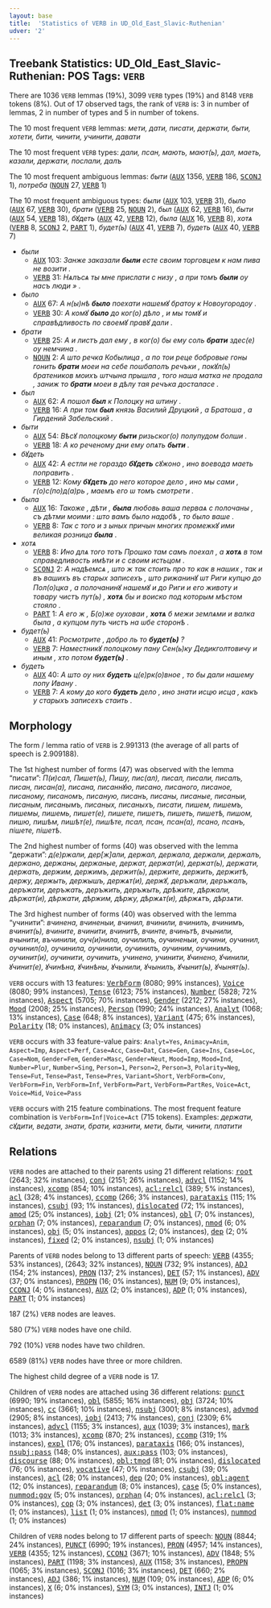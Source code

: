 ```yaml
---
layout: base
title:  'Statistics of VERB in UD_Old_East_Slavic-Ruthenian'
udver: '2'
---
```


## Treebank Statistics: UD_Old_East_Slavic-Ruthenian: POS Tags: `VERB`

There are 1036 `VERB` lemmas (19%), 3099 `VERB` types (19%) and 8148 `VERB` tokens (8%).
Out of 17 observed tags, the rank of `VERB` is: 3 in number of lemmas, 2 in number of types and 5 in number of tokens.

The 10 most frequent `VERB` lemmas: <em>мети, дати, писати, держати, быти, хотети, бити, чинити, учинити, давати</em>

The 10 most frequent `VERB` types:  <em>дали, псан, мають, мают(ь), дал, маеть, казали, держати, послали, далъ</em>

The 10 most frequent ambiguous lemmas: <em>быти</em> (<tt><a href="orv_ruthenian-pos-AUX.html">AUX</a></tt> 1356, <tt><a href="orv_ruthenian-pos-VERB.html">VERB</a></tt> 186, <tt><a href="orv_ruthenian-pos-SCONJ.html">SCONJ</a></tt> 1), <em>потреба</em> (<tt><a href="orv_ruthenian-pos-NOUN.html">NOUN</a></tt> 27, <tt><a href="orv_ruthenian-pos-VERB.html">VERB</a></tt> 1)

The 10 most frequent ambiguous types:  <em>были</em> (<tt><a href="orv_ruthenian-pos-AUX.html">AUX</a></tt> 103, <tt><a href="orv_ruthenian-pos-VERB.html">VERB</a></tt> 31), <em>было</em> (<tt><a href="orv_ruthenian-pos-AUX.html">AUX</a></tt> 67, <tt><a href="orv_ruthenian-pos-VERB.html">VERB</a></tt> 30), <em>брати</em> (<tt><a href="orv_ruthenian-pos-VERB.html">VERB</a></tt> 25, <tt><a href="orv_ruthenian-pos-NOUN.html">NOUN</a></tt> 2), <em>был</em> (<tt><a href="orv_ruthenian-pos-AUX.html">AUX</a></tt> 62, <tt><a href="orv_ruthenian-pos-VERB.html">VERB</a></tt> 16), <em>быти</em> (<tt><a href="orv_ruthenian-pos-AUX.html">AUX</a></tt> 54, <tt><a href="orv_ruthenian-pos-VERB.html">VERB</a></tt> 18), <em>бꙋдеть</em> (<tt><a href="orv_ruthenian-pos-AUX.html">AUX</a></tt> 42, <tt><a href="orv_ruthenian-pos-VERB.html">VERB</a></tt> 12), <em>была</em> (<tt><a href="orv_ruthenian-pos-AUX.html">AUX</a></tt> 16, <tt><a href="orv_ruthenian-pos-VERB.html">VERB</a></tt> 8), <em>хотѧ</em> (<tt><a href="orv_ruthenian-pos-VERB.html">VERB</a></tt> 8, <tt><a href="orv_ruthenian-pos-SCONJ.html">SCONJ</a></tt> 2, <tt><a href="orv_ruthenian-pos-PART.html">PART</a></tt> 1), <em>будет(ь)</em> (<tt><a href="orv_ruthenian-pos-AUX.html">AUX</a></tt> 41, <tt><a href="orv_ruthenian-pos-VERB.html">VERB</a></tt> 7), <em>будеть</em> (<tt><a href="orv_ruthenian-pos-AUX.html">AUX</a></tt> 40, <tt><a href="orv_ruthenian-pos-VERB.html">VERB</a></tt> 7)


* <em>были</em>
  * <tt><a href="orv_ruthenian-pos-AUX.html">AUX</a></tt> 103: <em>Занже заказали <b>были</b> есте своим торговцем к нам пива не возити .</em>
  * <tt><a href="orv_ruthenian-pos-VERB.html">VERB</a></tt> 31: <em>Нѧлъсѧ ты мне прислати с низу , а при томъ <b>были</b> оу насъ люди » .</em>
* <em>было</em>
  * <tt><a href="orv_ruthenian-pos-AUX.html">AUX</a></tt> 67: <em>A н(ы)нѣ <b>было</b> поехати нашемꙋ братоу к Новоугородоу .</em>
  * <tt><a href="orv_ruthenian-pos-VERB.html">VERB</a></tt> 30: <em>А комꙋ <b>было</b> до ког(о) дѣло , и мы томꙋ и справѣдливость по своемꙋ правꙋ дали .</em>
* <em>брати</em>
  * <tt><a href="orv_ruthenian-pos-VERB.html">VERB</a></tt> 25: <em>А и листъ дал ему , в ког(о) бы ему соль <b>брати</b> здес(е) оу немчина .</em>
  * <tt><a href="orv_ruthenian-pos-NOUN.html">NOUN</a></tt> 2: <em>А што речка Кобылица , а по тои реце бобровые гоны гонить <b>брати</b> моеи на себе поѡбаполъ речъки , покꙋл(ь) братеников моихъ ѡтчына прышла , того наша матка не продала , заниж то <b>брати</b> моеи в дѣлу тая речъка досталасе .</em>
* <em>был</em>
  * <tt><a href="orv_ruthenian-pos-AUX.html">AUX</a></tt> 62: <em>А пошол <b>был</b> к Полоцку на ѡтину .</em>
  * <tt><a href="orv_ruthenian-pos-VERB.html">VERB</a></tt> 16: <em>А при том <b>был</b> князь Василий Друцкий , а Братоша , а Гирдений Забельский .</em>
* <em>быти</em>
  * <tt><a href="orv_ruthenian-pos-AUX.html">AUX</a></tt> 54: <em>Вѣсꙋ полоцкому <b>быти</b> ризьског(о) полупудом болши .</em>
  * <tt><a href="orv_ruthenian-pos-VERB.html">VERB</a></tt> 18: <em>А ко реченому дни ему опѧть <b>быти</b> .</em>
* <em>бꙋдеть</em>
  * <tt><a href="orv_ruthenian-pos-AUX.html">AUX</a></tt> 42: <em>А естли не гораздо <b>бꙋдеть</b> сꙋжоно , ино воевода маеть поправить .</em>
  * <tt><a href="orv_ruthenian-pos-VERB.html">VERB</a></tt> 12: <em>Кому <b>бꙋдеть</b> до него которое дело , ино мы сами , г(о)с(по)д(а)рь , маемъ его ѡ томъ смотрети .</em>
* <em>была</em>
  * <tt><a href="orv_ruthenian-pos-AUX.html">AUX</a></tt> 16: <em>Такоже , дѣти , <b>была</b> любовь ваша перваѧ с полочаны , съ дѣтми моими : што вамъ было надобѣ , то было ваше .</em>
  * <tt><a href="orv_ruthenian-pos-VERB.html">VERB</a></tt> 8: <em>Так с того и з ыных причын многих промежкꙋ ими великая розница <b>была</b> .</em>
* <em>хотѧ</em>
  * <tt><a href="orv_ruthenian-pos-VERB.html">VERB</a></tt> 8: <em>Ино длѧ того тотъ Прошко там самъ поехал , а <b>хотѧ</b> в том справедливость имѣти и с своим истьцом .</em>
  * <tt><a href="orv_ruthenian-pos-SCONJ.html">SCONJ</a></tt> 2: <em>А надѣемсѧ , што ж так стоить про то как в наших , так и въ вашихъ въ старых записехъ , што рижанинꙋ ѡт Риги купцю до Пол(о)цка , а полочанинꙋ нашемꙋ и до Риги и его животу и товару чистъ пут(ь) , <b>хотѧ</b> бы и воиско под которым мѣстом стояло .</em>
  * <tt><a href="orv_ruthenian-pos-PART.html">PART</a></tt> 1: <em>А его ж , Б(о)же оуховаи , <b>хотѧ</b> б межи землѧми и валка была , а купцом путь чистъ на ѡбе сторонѣ .</em>
* <em>будет(ь)</em>
  * <tt><a href="orv_ruthenian-pos-AUX.html">AUX</a></tt> 41: <em>Росмотрите , добро ль то <b>будет(ь)</b> ?</em>
  * <tt><a href="orv_ruthenian-pos-VERB.html">VERB</a></tt> 7: <em>Наместникꙋ полоцкому пану Сен(ь)ку Дедикголтовичу и иным , хто потом <b>будет(ь)</b> .</em>
* <em>будеть</em>
  * <tt><a href="orv_ruthenian-pos-AUX.html">AUX</a></tt> 40: <em>А што оу них <b>будеть</b> ц(е)рк(о)вное , то бы дали нашему попу Ивану .</em>
  * <tt><a href="orv_ruthenian-pos-VERB.html">VERB</a></tt> 7: <em>А кому до кого <b>будеть</b> дело , ино знати исцю исца , какъ у старыхъ записехъ стаить .</em>

## Morphology

The form / lemma ratio of `VERB` is 2.991313 (the average of all parts of speech is 2.909188).

The 1st highest number of forms (47) was observed with the lemma “писати”: <em>П(и)сал, Пишет(ь), Пишу, пис(ал), писал, писали, писалъ, писан, писан(а), писана, писаннꙋю, писано, писаного, писаное, писаному, писаномъ, писаную, писанъ, писаны, писаные, писаныи, писаным, писанымъ, писаных, писаныхъ, писати, пишем, пишемъ, пишемы, пишемь, пишет(е), пишете, пишетъ, пишеть, пишетѣ, пишом, пишю, пишѣм, пишѣт(е), пишѣте, псал, псан, псан(а), псано, псанъ, пішете, пішетѣ</em>.

The 2nd highest number of forms (40) was observed with the lemma “держати”: <em>д(е)ржали, дер[ж]али, держал, держала, держали, держалъ, держано, держаны, держаные, держат, держат(и), держат(ь), держати, держать, держим, держимъ, держит(ь), держите, держить, держитѣ, держу, держыть, держышъ, держѧт(и), держꙋ, деръжали, деръжалъ, деръжати, деръжать, деръжить, деръжыть, дрѣжите, дѣржали, дѣржат(и), дѣржати, дѣржим, дѣржу, дѣржѧт(и), дѣржѧтъ, дѣрзѧти</em>.

The 3rd highest number of forms (40) was observed with the lemma “учинити”: <em>вчинена, вчиненыи, вчинил, вчинили, вчинилъ, вчинимъ, вчинит(ь), вчините, вчинити, вчинитѣ, вчинте, вчиньтѣ, вчынили, вчынити, въчинили, оуч(и)нила, оучилилъ, оучиненыи, оучини, оучинил, оучинил(о), оучинила, оучинили, оучинилъ, оучиним, оучинимъ, оучинит(и), оучинити, оучинить, учинено, учинити, ꙋчинено, ꙋчинили, ꙋчинит(е), ꙋчинѣна, ꙋчинѣны, ꙋчынили, ꙋчынилъ, ꙋчынит(ь), ꙋчынят(ь)</em>.

`VERB` occurs with 13 features: <tt><a href="orv_ruthenian-feat-VerbForm.html">VerbForm</a></tt> (8080; 99% instances), <tt><a href="orv_ruthenian-feat-Voice.html">Voice</a></tt> (8080; 99% instances), <tt><a href="orv_ruthenian-feat-Tense.html">Tense</a></tt> (6123; 75% instances), <tt><a href="orv_ruthenian-feat-Number.html">Number</a></tt> (5828; 72% instances), <tt><a href="orv_ruthenian-feat-Aspect.html">Aspect</a></tt> (5705; 70% instances), <tt><a href="orv_ruthenian-feat-Gender.html">Gender</a></tt> (2212; 27% instances), <tt><a href="orv_ruthenian-feat-Mood.html">Mood</a></tt> (2008; 25% instances), <tt><a href="orv_ruthenian-feat-Person.html">Person</a></tt> (1990; 24% instances), <tt><a href="orv_ruthenian-feat-Analyt.html">Analyt</a></tt> (1068; 13% instances), <tt><a href="orv_ruthenian-feat-Case.html">Case</a></tt> (648; 8% instances), <tt><a href="orv_ruthenian-feat-Variant.html">Variant</a></tt> (475; 6% instances), <tt><a href="orv_ruthenian-feat-Polarity.html">Polarity</a></tt> (18; 0% instances), <tt><a href="orv_ruthenian-feat-Animacy.html">Animacy</a></tt> (3; 0% instances)

`VERB` occurs with 33 feature-value pairs: `Analyt=Yes`, `Animacy=Anim`, `Aspect=Imp`, `Aspect=Perf`, `Case=Acc`, `Case=Dat`, `Case=Gen`, `Case=Ins`, `Case=Loc`, `Case=Nom`, `Gender=Fem`, `Gender=Masc`, `Gender=Neut`, `Mood=Imp`, `Mood=Ind`, `Number=Plur`, `Number=Sing`, `Person=1`, `Person=2`, `Person=3`, `Polarity=Neg`, `Tense=Fut`, `Tense=Past`, `Tense=Pres`, `Variant=Short`, `VerbForm=Conv`, `VerbForm=Fin`, `VerbForm=Inf`, `VerbForm=Part`, `VerbForm=PartRes`, `Voice=Act`, `Voice=Mid`, `Voice=Pass`

`VERB` occurs with 215 feature combinations.
The most frequent feature combination is `VerbForm=Inf|Voice=Act` (715 tokens).
Examples: <em>держати, сꙋдити, ведати, знати, брати, казнити, мети, быти, чинити, платити</em>


## Relations

`VERB` nodes are attached to their parents using 21 different relations: <tt><a href="orv_ruthenian-dep-root.html">root</a></tt> (2643; 32% instances), <tt><a href="orv_ruthenian-dep-conj.html">conj</a></tt> (2151; 26% instances), <tt><a href="orv_ruthenian-dep-advcl.html">advcl</a></tt> (1152; 14% instances), <tt><a href="orv_ruthenian-dep-xcomp.html">xcomp</a></tt> (854; 10% instances), <tt><a href="orv_ruthenian-dep-acl-relcl.html">acl:relcl</a></tt> (389; 5% instances), <tt><a href="orv_ruthenian-dep-acl.html">acl</a></tt> (328; 4% instances), <tt><a href="orv_ruthenian-dep-ccomp.html">ccomp</a></tt> (266; 3% instances), <tt><a href="orv_ruthenian-dep-parataxis.html">parataxis</a></tt> (115; 1% instances), <tt><a href="orv_ruthenian-dep-csubj.html">csubj</a></tt> (93; 1% instances), <tt><a href="orv_ruthenian-dep-dislocated.html">dislocated</a></tt> (72; 1% instances), <tt><a href="orv_ruthenian-dep-amod.html">amod</a></tt> (25; 0% instances), <tt><a href="orv_ruthenian-dep-iobj.html">iobj</a></tt> (21; 0% instances), <tt><a href="orv_ruthenian-dep-obl.html">obl</a></tt> (7; 0% instances), <tt><a href="orv_ruthenian-dep-orphan.html">orphan</a></tt> (7; 0% instances), <tt><a href="orv_ruthenian-dep-reparandum.html">reparandum</a></tt> (7; 0% instances), <tt><a href="orv_ruthenian-dep-nmod.html">nmod</a></tt> (6; 0% instances), <tt><a href="orv_ruthenian-dep-obj.html">obj</a></tt> (5; 0% instances), <tt><a href="orv_ruthenian-dep-appos.html">appos</a></tt> (2; 0% instances), <tt><a href="orv_ruthenian-dep-dep.html">dep</a></tt> (2; 0% instances), <tt><a href="orv_ruthenian-dep-fixed.html">fixed</a></tt> (2; 0% instances), <tt><a href="orv_ruthenian-dep-nsubj.html">nsubj</a></tt> (1; 0% instances)

Parents of `VERB` nodes belong to 13 different parts of speech: <tt><a href="orv_ruthenian-pos-VERB.html">VERB</a></tt> (4355; 53% instances),  (2643; 32% instances), <tt><a href="orv_ruthenian-pos-NOUN.html">NOUN</a></tt> (732; 9% instances), <tt><a href="orv_ruthenian-pos-ADJ.html">ADJ</a></tt> (154; 2% instances), <tt><a href="orv_ruthenian-pos-PRON.html">PRON</a></tt> (137; 2% instances), <tt><a href="orv_ruthenian-pos-DET.html">DET</a></tt> (57; 1% instances), <tt><a href="orv_ruthenian-pos-ADV.html">ADV</a></tt> (37; 0% instances), <tt><a href="orv_ruthenian-pos-PROPN.html">PROPN</a></tt> (16; 0% instances), <tt><a href="orv_ruthenian-pos-NUM.html">NUM</a></tt> (9; 0% instances), <tt><a href="orv_ruthenian-pos-CCONJ.html">CCONJ</a></tt> (4; 0% instances), <tt><a href="orv_ruthenian-pos-AUX.html">AUX</a></tt> (2; 0% instances), <tt><a href="orv_ruthenian-pos-ADP.html">ADP</a></tt> (1; 0% instances), <tt><a href="orv_ruthenian-pos-PART.html">PART</a></tt> (1; 0% instances)

187 (2%) `VERB` nodes are leaves.

580 (7%) `VERB` nodes have one child.

792 (10%) `VERB` nodes have two children.

6589 (81%) `VERB` nodes have three or more children.

The highest child degree of a `VERB` node is 17.

Children of `VERB` nodes are attached using 36 different relations: <tt><a href="orv_ruthenian-dep-punct.html">punct</a></tt> (6990; 19% instances), <tt><a href="orv_ruthenian-dep-obl.html">obl</a></tt> (5855; 16% instances), <tt><a href="orv_ruthenian-dep-obj.html">obj</a></tt> (3724; 10% instances), <tt><a href="orv_ruthenian-dep-cc.html">cc</a></tt> (3661; 10% instances), <tt><a href="orv_ruthenian-dep-nsubj.html">nsubj</a></tt> (3001; 8% instances), <tt><a href="orv_ruthenian-dep-advmod.html">advmod</a></tt> (2905; 8% instances), <tt><a href="orv_ruthenian-dep-iobj.html">iobj</a></tt> (2413; 7% instances), <tt><a href="orv_ruthenian-dep-conj.html">conj</a></tt> (2309; 6% instances), <tt><a href="orv_ruthenian-dep-advcl.html">advcl</a></tt> (1155; 3% instances), <tt><a href="orv_ruthenian-dep-aux.html">aux</a></tt> (1039; 3% instances), <tt><a href="orv_ruthenian-dep-mark.html">mark</a></tt> (1013; 3% instances), <tt><a href="orv_ruthenian-dep-xcomp.html">xcomp</a></tt> (870; 2% instances), <tt><a href="orv_ruthenian-dep-ccomp.html">ccomp</a></tt> (319; 1% instances), <tt><a href="orv_ruthenian-dep-expl.html">expl</a></tt> (176; 0% instances), <tt><a href="orv_ruthenian-dep-parataxis.html">parataxis</a></tt> (166; 0% instances), <tt><a href="orv_ruthenian-dep-nsubj-pass.html">nsubj:pass</a></tt> (148; 0% instances), <tt><a href="orv_ruthenian-dep-aux-pass.html">aux:pass</a></tt> (103; 0% instances), <tt><a href="orv_ruthenian-dep-discourse.html">discourse</a></tt> (88; 0% instances), <tt><a href="orv_ruthenian-dep-obl-tmod.html">obl:tmod</a></tt> (81; 0% instances), <tt><a href="orv_ruthenian-dep-dislocated.html">dislocated</a></tt> (76; 0% instances), <tt><a href="orv_ruthenian-dep-vocative.html">vocative</a></tt> (47; 0% instances), <tt><a href="orv_ruthenian-dep-csubj.html">csubj</a></tt> (39; 0% instances), <tt><a href="orv_ruthenian-dep-acl.html">acl</a></tt> (28; 0% instances), <tt><a href="orv_ruthenian-dep-dep.html">dep</a></tt> (20; 0% instances), <tt><a href="orv_ruthenian-dep-obl-agent.html">obl:agent</a></tt> (12; 0% instances), <tt><a href="orv_ruthenian-dep-reparandum.html">reparandum</a></tt> (8; 0% instances), <tt><a href="orv_ruthenian-dep-case.html">case</a></tt> (5; 0% instances), <tt><a href="orv_ruthenian-dep-nummod-gov.html">nummod:gov</a></tt> (5; 0% instances), <tt><a href="orv_ruthenian-dep-orphan.html">orphan</a></tt> (4; 0% instances), <tt><a href="orv_ruthenian-dep-acl-relcl.html">acl:relcl</a></tt> (3; 0% instances), <tt><a href="orv_ruthenian-dep-cop.html">cop</a></tt> (3; 0% instances), <tt><a href="orv_ruthenian-dep-det.html">det</a></tt> (3; 0% instances), <tt><a href="orv_ruthenian-dep-flat-name.html">flat:name</a></tt> (1; 0% instances), <tt><a href="orv_ruthenian-dep-list.html">list</a></tt> (1; 0% instances), <tt><a href="orv_ruthenian-dep-nmod.html">nmod</a></tt> (1; 0% instances), <tt><a href="orv_ruthenian-dep-nummod.html">nummod</a></tt> (1; 0% instances)

Children of `VERB` nodes belong to 17 different parts of speech: <tt><a href="orv_ruthenian-pos-NOUN.html">NOUN</a></tt> (8844; 24% instances), <tt><a href="orv_ruthenian-pos-PUNCT.html">PUNCT</a></tt> (6990; 19% instances), <tt><a href="orv_ruthenian-pos-PRON.html">PRON</a></tt> (4957; 14% instances), <tt><a href="orv_ruthenian-pos-VERB.html">VERB</a></tt> (4355; 12% instances), <tt><a href="orv_ruthenian-pos-CCONJ.html">CCONJ</a></tt> (3671; 10% instances), <tt><a href="orv_ruthenian-pos-ADV.html">ADV</a></tt> (1848; 5% instances), <tt><a href="orv_ruthenian-pos-PART.html">PART</a></tt> (1198; 3% instances), <tt><a href="orv_ruthenian-pos-AUX.html">AUX</a></tt> (1158; 3% instances), <tt><a href="orv_ruthenian-pos-PROPN.html">PROPN</a></tt> (1065; 3% instances), <tt><a href="orv_ruthenian-pos-SCONJ.html">SCONJ</a></tt> (1016; 3% instances), <tt><a href="orv_ruthenian-pos-DET.html">DET</a></tt> (660; 2% instances), <tt><a href="orv_ruthenian-pos-ADJ.html">ADJ</a></tt> (386; 1% instances), <tt><a href="orv_ruthenian-pos-NUM.html">NUM</a></tt> (109; 0% instances), <tt><a href="orv_ruthenian-pos-ADP.html">ADP</a></tt> (6; 0% instances), <tt><a href="orv_ruthenian-pos-X.html">X</a></tt> (6; 0% instances), <tt><a href="orv_ruthenian-pos-SYM.html">SYM</a></tt> (3; 0% instances), <tt><a href="orv_ruthenian-pos-INTJ.html">INTJ</a></tt> (1; 0% instances)


